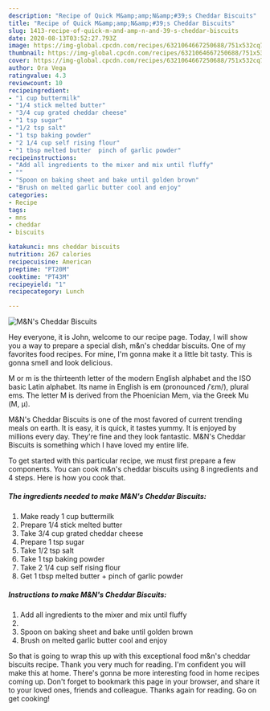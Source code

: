 ```yaml
---
description: "Recipe of Quick M&amp;amp;N&amp;#39;s Cheddar Biscuits"
title: "Recipe of Quick M&amp;amp;N&amp;#39;s Cheddar Biscuits"
slug: 1413-recipe-of-quick-m-and-amp-n-and-39-s-cheddar-biscuits
date: 2020-08-13T03:52:27.793Z
image: https://img-global.cpcdn.com/recipes/6321064667250688/751x532cq70/mns-cheddar-biscuits-recipe-main-photo.jpg
thumbnail: https://img-global.cpcdn.com/recipes/6321064667250688/751x532cq70/mns-cheddar-biscuits-recipe-main-photo.jpg
cover: https://img-global.cpcdn.com/recipes/6321064667250688/751x532cq70/mns-cheddar-biscuits-recipe-main-photo.jpg
author: Ora Vega
ratingvalue: 4.3
reviewcount: 10
recipeingredient:
- "1 cup buttermilk"
- "1/4 stick melted butter"
- "3/4 cup grated cheddar cheese"
- "1 tsp sugar"
- "1/2 tsp salt"
- "1 tsp baking powder"
- "2 1/4 cup self rising flour"
- "1 tbsp melted butter  pinch of garlic powder"
recipeinstructions:
- "Add all ingredients to the mixer and mix until fluffy"
- ""
- "Spoon on baking sheet and bake until golden brown"
- "Brush on melted garlic butter cool and enjoy"
categories:
- Recipe
tags:
- mns
- cheddar
- biscuits

katakunci: mns cheddar biscuits 
nutrition: 267 calories
recipecuisine: American
preptime: "PT20M"
cooktime: "PT43M"
recipeyield: "1"
recipecategory: Lunch

---
```



![M&amp;N&#39;s Cheddar Biscuits](https://img-global.cpcdn.com/recipes/6321064667250688/751x532cq70/mns-cheddar-biscuits-recipe-main-photo.jpg)

Hey everyone, it is John, welcome to our recipe page. Today, I will show you a way to prepare a special dish, m&amp;n&#39;s cheddar biscuits. One of my favorites food recipes. For mine, I'm gonna make it a little bit tasty. This is gonna smell and look delicious.

M or m is the thirteenth letter of the modern English alphabet and the ISO basic Latin alphabet. Its name in English is em (pronounced /ˈɛm/), plural ems. The letter M is derived from the Phoenician Mem, via the Greek Mu (Μ, μ).

M&amp;N&#39;s Cheddar Biscuits is one of the most favored of current trending meals on earth. It is easy, it is quick, it tastes yummy. It is enjoyed by millions every day. They're fine and they look fantastic. M&amp;N&#39;s Cheddar Biscuits is something which I have loved my entire life.


To get started with this particular recipe, we must first prepare a few components. You can cook m&amp;n&#39;s cheddar biscuits using 8 ingredients and 4 steps. Here is how you cook that.

<!--inarticleads1-->

##### The ingredients needed to make M&amp;N&#39;s Cheddar Biscuits:

1. Make ready 1 cup buttermilk
1. Prepare 1/4 stick melted butter
1. Take 3/4 cup grated cheddar cheese
1. Prepare 1 tsp sugar
1. Take 1/2 tsp salt
1. Take 1 tsp baking powder
1. Take 2 1/4 cup self rising flour
1. Get 1 tbsp melted butter + pinch of garlic powder




<!--inarticleads2-->

##### Instructions to make M&amp;N&#39;s Cheddar Biscuits:

1. Add all ingredients to the mixer and mix until fluffy
1. 
1. Spoon on baking sheet and bake until golden brown
1. Brush on melted garlic butter cool and enjoy




So that is going to wrap this up with this exceptional food m&amp;n&#39;s cheddar biscuits recipe. Thank you very much for reading. I'm confident you will make this at home. There's gonna be more interesting food in home recipes coming up. Don't forget to bookmark this page in your browser, and share it to your loved ones, friends and colleague. Thanks again for reading. Go on get cooking!
